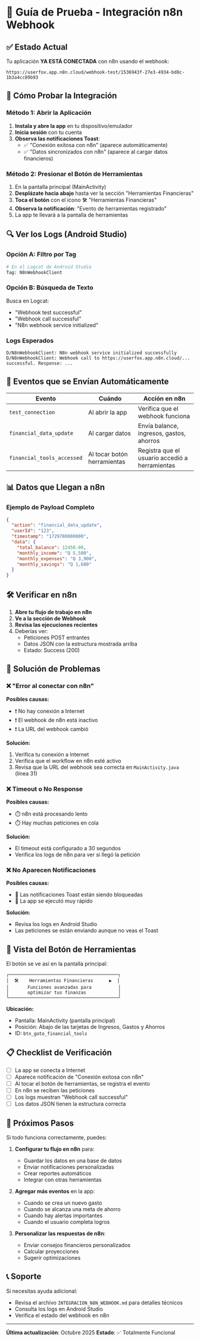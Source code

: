 # 🧪 Guía de Prueba - Integración n8n Webhook

## ✅ Estado Actual
Tu aplicación **YA ESTÁ CONECTADA** con n8n usando el webhook:
```
https://userfox.app.n8n.cloud/webhook-test/1536943f-27e3-4934-bd8c-1b3a4cc89b93
```

## 📱 Cómo Probar la Integración

### Método 1: Abrir la Aplicación
1. **Instala y abre la app** en tu dispositivo/emulador
2. **Inicia sesión** con tu cuenta
3. **Observa las notificaciones Toast**:
   - ✅ "Conexión exitosa con n8n" (aparece automáticamente)
   - ✅ "Datos sincronizados con n8n" (aparece al cargar datos financieros)

### Método 2: Presionar el Botón de Herramientas
1. En la pantalla principal (MainActivity)
2. **Desplázate hacia abajo** hasta ver la sección "Herramientas Financieras"
3. **Toca el botón** con el icono 🛠️ "Herramientas Financieras"
4. **Observa la notificación**: "Evento de herramientas registrado"
5. La app te llevará a la pantalla de herramientas

## 🔍 Ver los Logs (Android Studio)

### Opción A: Filtro por Tag
```bash
# En el Logcat de Android Studio
Tag: N8nWebhookClient
```

### Opción B: Búsqueda de Texto
Busca en Logcat:
- "Webhook test successful"
- "Webhook call successful"
- "N8n webhook service initialized"

### Logs Esperados
```
D/N8nWebhookClient: N8n webhook service initialized successfully
D/N8nWebhookClient: Webhook call to https://userfox.app.n8n.cloud/... successful. Response: ...
```

## 🎯 Eventos que se Envían Automáticamente

| Evento | Cuándo | Acción en n8n |
|--------|--------|---------------|
| `test_connection` | Al abrir la app | Verifica que el webhook funciona |
| `financial_data_update` | Al cargar datos | Envía balance, ingresos, gastos, ahorros |
| `financial_tools_accessed` | Al tocar botón herramientas | Registra que el usuario accedió a herramientas |

## 📊 Datos que Llegan a n8n

### Ejemplo de Payload Completo
```json
{
  "action": "financial_data_update",
  "userId": "123",
  "timestamp": "1729780000000",
  "data": {
    "total_balance": 12450.00,
    "monthly_income": "Q 5,500",
    "monthly_expenses": "Q 3,900",
    "monthly_savings": "Q 1,600"
  }
}
```

## 🛠️ Verificar en n8n

1. **Abre tu flujo de trabajo en n8n**
2. **Ve a la sección de Webhook**
3. **Revisa las ejecuciones recientes**
4. Deberías ver:
   - Peticiones POST entrantes
   - Datos JSON con la estructura mostrada arriba
   - Estado: Success (200)

## 🐛 Solución de Problemas

### ❌ "Error al conectar con n8n"
**Posibles causas:**
- ❗ No hay conexión a Internet
- ❗ El webhook de n8n está inactivo
- ❗ La URL del webhook cambió

**Solución:**
1. Verifica tu conexión a Internet
2. Verifica que el workflow en n8n esté activo
3. Revisa que la URL del webhook sea correcta en `MainActivity.java` (línea 31)

### ❌ Timeout o No Response
**Posibles causas:**
- ⏱️ n8n está procesando lento
- ⏱️ Hay muchas peticiones en cola

**Solución:**
- El timeout está configurado a 30 segundos
- Verifica los logs de n8n para ver si llegó la petición

### ❌ No Aparecen Notificaciones
**Posibles causas:**
- 📱 Las notificaciones Toast están siendo bloqueadas
- 📱 La app se ejecutó muy rápido

**Solución:**
- Revisa los logs en Android Studio
- Las peticiones se están enviando aunque no veas el Toast

## 🎨 Vista del Botón de Herramientas

El botón se ve así en la pantalla principal:

```
┌─────────────────────────────────────────┐
│  🛠️    Herramientas Financieras      ▶  │
│       Funciones avanzadas para          │
│       optimizar tus finanzas            │
└─────────────────────────────────────────┘
```

**Ubicación:** 
- Pantalla: MainActivity (pantalla principal)
- Posición: Abajo de las tarjetas de Ingresos, Gastos y Ahorros
- ID: `btn_goto_financial_tools`

## 📋 Checklist de Verificación

- [ ] La app se conecta a Internet
- [ ] Aparece notificación de "Conexión exitosa con n8n"
- [ ] Al tocar el botón de herramientas, se registra el evento
- [ ] En n8n se reciben las peticiones
- [ ] Los logs muestran "Webhook call successful"
- [ ] Los datos JSON tienen la estructura correcta

## 🚀 Próximos Pasos

Si todo funciona correctamente, puedes:

1. **Configurar tu flujo en n8n** para:
   - Guardar los datos en una base de datos
   - Enviar notificaciones personalizadas
   - Crear reportes automáticos
   - Integrar con otras herramientas

2. **Agregar más eventos** en la app:
   - Cuando se crea un nuevo gasto
   - Cuando se alcanza una meta de ahorro
   - Cuando hay alertas importantes
   - Cuando el usuario completa logros

3. **Personalizar las respuestas de n8n**:
   - Enviar consejos financieros personalizados
   - Calcular proyecciones
   - Sugerir optimizaciones

## 📞 Soporte

Si necesitas ayuda adicional:
- Revisa el archivo `INTEGRACION_N8N_WEBHOOK.md` para detalles técnicos
- Consulta los logs en Android Studio
- Verifica el estado del webhook en n8n

---
**Última actualización**: Octubre 2025
**Estado**: ✅ Totalmente Funcional

